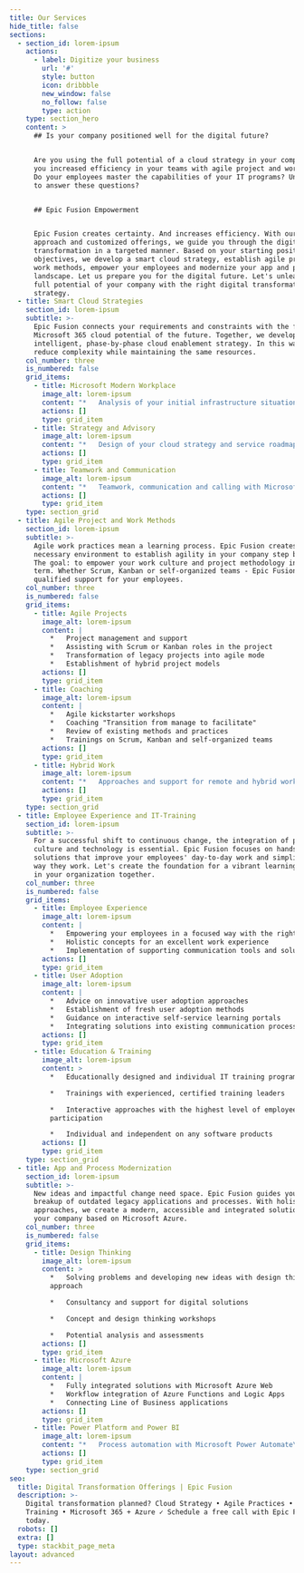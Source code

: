 ```yaml
---
title: Our Services
hide_title: false
sections:
  - section_id: lorem-ipsum
    actions:
      - label: Digitize your business
        url: '#'
        style: button
        icon: dribbble
        new_window: false
        no_follow: false
        type: action
    type: section_hero
    content: >
      ## Is your company positioned well for the digital future?


      Are you using the full potential of a cloud strategy in your company? Have
      you increased efficiency in your teams with agile project and work models?
      Do your employees master the capabilities of your IT programs? Unsure how
      to answer these questions?


      ## Epic Fusion Empowerment


      Epic Fusion creates certainty. And increases efficiency. With our integral
      approach and customized offerings, we guide you through the digital
      transformation in a targeted manner. Based on your starting position and
      objectives, we develop a smart cloud strategy, establish agile project and
      work methods, empower your employees and modernize your app and process
      landscape. Let us prepare you for the digital future. Let's unleash the
      full potential of your company with the right digital transformation
      strategy.
  - title: Smart Cloud Strategies
    section_id: lorem-ipsum
    subtitle: >-
      Epic Fusion connects your requirements and constraints with the full
      Microsoft 365 cloud potential of the future. Together, we develop an
      intelligent, phase-by-phase cloud enablement strategy. In this way, we
      reduce complexity while maintaining the same resources.
    col_number: three
    is_numbered: false
    grid_items:
      - title: Microsoft Modern Workplace
        image_alt: lorem-ipsum
        content: "*   Analysis of your initial infrastructure situation\r\n*   Evaluation and planning of the cloud identity\r\n*   Design and implementation of a Modern Workplace\r\n*   Optimized use of service potential\r\n*   Rollout and training for all employees\n"
        actions: []
        type: grid_item
      - title: Strategy and Advisory
        image_alt: lorem-ipsum
        content: "*   Design of your cloud strategy and service roadmap\r\n*   Vision workshops with integrated concepts and advise\r\n*   Support for change management and change processes\r\n*   Technical change advisory on the M365 platform\r\n*   Focused guidance through the digital transformation of your company\n"
        actions: []
        type: grid_item
      - title: Teamwork and Communication
        image_alt: lorem-ipsum
        content: "*   Teamwork, communication and calling with Microsoft Teams\r\n*   Use of modern intranet hub solutions\r\n*   Knowledge and task management with Microsoft or Atlassian\r\n*   More effective meetings thanks to the Agenda App\r\n*   Professional IT training for your employees\n"
        actions: []
        type: grid_item
    type: section_grid
  - title: Agile Project and Work Methods
    section_id: lorem-ipsum
    subtitle: >-
      Agile work practices mean a learning process. Epic Fusion creates the
      necessary environment to establish agility in your company step by step.
      The goal: to empower your work culture and project methodology in the long
      term. Whether Scrum, Kanban or self-organized teams - Epic Fusion provides
      qualified support for your employees.
    col_number: three
    is_numbered: false
    grid_items:
      - title: Agile Projects
        image_alt: lorem-ipsum
        content: |
          *   Project management and support
          *   Assisting with Scrum or Kanban roles in the project
          *   Transformation of legacy projects into agile mode
          *   Establishment of hybrid project models
        actions: []
        type: grid_item
      - title: Coaching
        image_alt: lorem-ipsum
        content: |
          *   Agile kickstarter workshops
          *   Coaching "Transition from manage to facilitate"
          *   Review of existing methods and practices
          *   Trainings on Scrum, Kanban and self-organized teams
        actions: []
        type: grid_item
      - title: Hybrid Work
        image_alt: lorem-ipsum
        content: "*   Approaches and support for remote and hybrid work\r\n*   Making the needs of teams and people in the virtual world a reality\r\n*   Consulting on effective and meaningful meetings\r\n*   Workshops to reflect on existing work models\n"
        actions: []
        type: grid_item
    type: section_grid
  - title: Employee Experience and IT-Training
    section_id: lorem-ipsum
    subtitle: >-
      For a successful shift to continuous change, the integration of people,
      culture and technology is essential. Epic Fusion focuses on hands-on
      solutions that improve your employees' day-to-day work and simplify the
      way they work. Let's create the foundation for a vibrant learning culture
      in your organization together.
    col_number: three
    is_numbered: false
    grid_items:
      - title: Employee Experience
        image_alt: lorem-ipsum
        content: |
          *   Empowering your employees in a focused way with the right strategy
          *   Holistic concepts for an excellent work experience
          *   Implementation of supporting communication tools and solutions
        actions: []
        type: grid_item
      - title: User Adoption
        image_alt: lorem-ipsum
        content: |
          *   Advice on innovative user adoption approaches
          *   Establishment of fresh user adoption methods
          *   Guidance on interactive self-service learning portals
          *   Integrating solutions into existing communication processes
        actions: []
        type: grid_item
      - title: Education & Training
        image_alt: lorem-ipsum
        content: >
          *   Educationally designed and individual IT training programs

          *   Trainings with experienced, certified training leaders

          *   Interactive approaches with the highest level of employee
          participation

          *   Individual and independent on any software products
        actions: []
        type: grid_item
    type: section_grid
  - title: App and Process Modernization
    section_id: lorem-ipsum
    subtitle: >-
      New ideas and impactful change need space. Epic Fusion guides you in the
      breakup of outdated legacy applications and processes. With holistic
      approaches, we create a modern, accessible and integrated solution for
      your company based on Microsoft Azure.
    col_number: three
    is_numbered: false
    grid_items:
      - title: Design Thinking
        image_alt: lorem-ipsum
        content: >
          *   Solving problems and developing new ideas with design thinking
          approach

          *   Consultancy and support for digital solutions

          *   Concept and design thinking workshops

          *   Potential analysis and assessments
        actions: []
        type: grid_item
      - title: Microsoft Azure
        image_alt: lorem-ipsum
        content: |
          *   Fully integrated solutions with Microsoft Azure Web
          *   Workflow integration of Azure Functions and Logic Apps
          *   Connecting Line of Business applications
        actions: []
        type: grid_item
      - title: Power Platform and Power BI
        image_alt: lorem-ipsum
        content: "*   Process automation with Microsoft Power Automate\r\n*   Easily scalable mini-apps for your employees\r\n*   Real-time data visualization with Microsoft Power BI\n"
        actions: []
        type: grid_item
    type: section_grid
seo:
  title: Digital Transformation Offerings | Epic Fusion
  description: >-
    Digital transformation planned? Cloud Strategy • Agile Practices • IT
    Training • Microsoft 365 + Azure ✓ Schedule a free call with Epic Fusion
    today.
  robots: []
  extra: []
  type: stackbit_page_meta
layout: advanced
---
```

